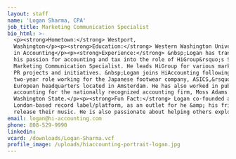 ```yaml
---
layout: staff
name: 'Logan Sharma, CPA'
job_title: Marketing Communication Specialist
bio_html: >-
  <p><strong>Hometown:</strong> Westport,
  Washington</p><p><strong>Education:</strong> Western Washington University, BA
  in Accounting</p><p><strong>Experience:</strong> &nbsp;Logan has transitioned
  his passion for accounting and tax into the role of HiGroup&rsquo;s Sales and
  Marketing Communication Specialist. He leads HiGroup for various marketing and
  PR projects and initiatives. &nbsp;Logan joins HiAccounting following a
  two-year role working for the Japanese footwear company, ASICS,&rsquo;
  European headquarters located in Amsterdam. He has also worked in public
  accounting for the nationally recognized accounting firm, Moss Adams in
  Washington State.</p><p><strong>Fun Fact:</strong> Logan co-founded a
  London-based record label/platform, as an outlet for he &amp; his friends to
  release their music. He is also passionate about helping others explore.</p>
email: logan@hi-accounting.com
phone: 808-529-9990
linkedin:
vcard: /downloads/Logan-Sharma.vcf
profile_image: /uploads/hiaccounting-portrait-logan.jpg
---
```


